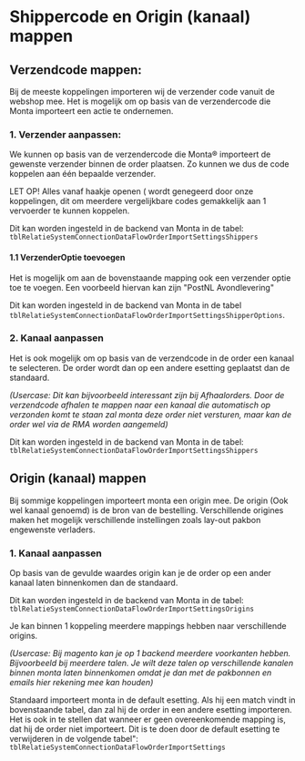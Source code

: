 # Shippercode en Origin (kanaal) mappen

## Verzendcode mappen:
Bij de meeste koppelingen importeren wij de verzender code vanuit de webshop mee. Het is mogelijk om op basis van de verzendercode die Monta importeert een actie te ondernemen.

### 1. Verzender aanpassen:

We kunnen op basis van de verzendercode die Monta® importeert de gewenste verzender binnen de order plaatsen. Zo kunnen we dus de code koppelen aan één bepaalde verzender.

LET OP! Alles vanaf haakje openen ( wordt genegeerd door onze koppelingen, dit om meerdere vergelijkbare codes gemakkelijk aan 1 vervoerder te kunnen koppelen.

Dit kan worden ingesteld in de backend van Monta in de tabel: `tblRelatieSystemConnectionDataFlowOrderImportSettingsShippers`

#### 1.1   VerzenderOptie toevoegen
Het is mogelijk om aan de bovenstaande mapping ook een verzender optie toe te voegen. Een voorbeeld hiervan kan zijn "PostNL Avondlevering"

Dit kan worden ingesteld in de backend van Monta in de tabel `tblRelatieSystemConnectionDataFlowOrderImportSettingsShipperOptions`.

### 2. Kanaal aanpassen
Het is ook mogelijk om op basis van de verzendcode in de order een kanaal te selecteren. De order wordt dan op een andere esetting geplaatst dan de standaard.


_(Usercase: Dit kan bijvoorbeeld interessant zijn bij Afhaalorders. Door de verzendcode afhalen te mappen naar een kanaal die automatisch op verzonden komt te staan zal monta deze order niet versturen, maar kan de order wel via de RMA worden aangemeld)_


Dit kan worden ingesteld in de backend van Monta in de tabel: `tblRelatieSystemConnectionDataFlowOrderImportSettingsShippers`



## Origin (kanaal) mappen
Bij sommige koppelingen importeert monta een origin mee. De origin (Ook wel kanaal genoemd) is de bron van de bestelling. Verschillende origines maken het mogelijk
verschillende instellingen zoals lay-out pakbon engewenste verladers.

### 1. Kanaal aanpassen
Op basis van de gevulde waardes origin kan je de order op een ander kanaal laten binnenkomen dan de standaard.


Dit kan worden ingesteld in de backend van Monta in de tabel:
`tblRelatieSystemConnectionDataFlowOrderImportSettingsOrigins`

Je kan binnen 1 koppeling meerdere mappings hebben naar verschillende origins.

_(Usercase: Bij magento kan je op 1 backend meerdere voorkanten hebben. Bijvoorbeeld bij meerdere talen. Je wilt deze talen op verschillende kanalen binnen monta laten binnenkomen omdat je dan met de pakbonnen en emails hier rekening mee kan houden)_

Standaard importeert monta in de default esetting. Als hij een match vindt in bovenstaande tabel, dan zal hij de order in een andere esetting importeren.
Het is ook in te stellen dat wanneer er geen overeenkomende mapping is, dat hij de order niet importeert. Dit is te doen door de default esetting te verwijderen in de volgende tabel":
`tblRelatieSystemConnectionDataFlowOrderImportSettings`
